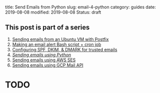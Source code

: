 title: Send Emails from Python
slug: email-4-python
category: guides
date: 2019-08-08
modified: 2019-08-08
Status: draft


## This post is part of a series
1. [Sending emails from an Ubuntu VM with Postfix](email-1-postfix-setup)
2. [Making an email alert Bash script + cron job](email-2-bash-cron)
3. [Configuring SPF, DKIM, & DMARK for trusted emails](email-3-trust-protocols)
4. *[Sending emails using Python](email-4-python)*
5. [Sending emails using AWS SES](email-5-aws-ses-api)
6. [Sending emails using GCP Mail API](email-6-gcp-mail-api)

# TODO
